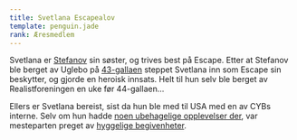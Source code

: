 ```yaml
---
title: Svetlana Escapealov
template: penguin.jade
rank: Æresmedlem
---
```


Svetlana er [Stefanov](/penguin/stefanov/) sin søster, og trives best på Escape. Etter at Stefanov ble berget av Uglebo på [43-gallaen](/dictionary/#galla-nummerering) steppet Svetlana inn som Escape sin beskytter, og gjorde en heroisk innsats. Helt til hun selv ble berget av Realistforeningen en uke før 44-gallaen...

Ellers er Svetlana bereist, sist da hun ble med til USA med en av CYBs interne. Selv om hun hadde [noen ubehagelige opplevelser der](https://www.facebook.com/photo.php?fbid=275587299231416&set=p.275587299231416&type=1), var mesteparten preget av [hyggelige begivenheter](https://www.facebook.com/photo.php?fbid=276443842479095&set=o.155555111125341&type=1).